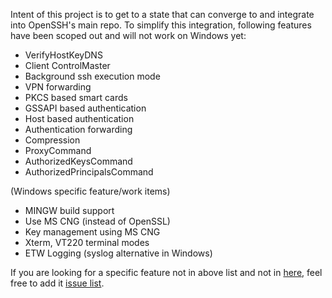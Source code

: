 Intent of this project is to get to a state that can converge to and integrate into OpenSSH's main repo. To simplify this integration, following features have been scoped out and will not work on Windows yet:
- VerifyHostKeyDNS
- Client ControlMaster
- Background ssh execution mode
- VPN forwarding
- PKCS based smart cards
- GSSAPI based authentication
- Host based authentication
- Authentication forwarding
- Compression
- ProxyCommand
- AuthorizedKeysCommand
- AuthorizedPrincipalsCommand

(Windows specific feature/work items)
- MINGW build support
- Use MS CNG (instead of OpenSSL)
- Key management using MS CNG
- Xterm, VT220 terminal modes
- ETW Logging (syslog alternative in Windows)

If you are looking for a specific feature not in above list and not in [here](https://github.com/PowerShell/Win32-OpenSSH/labels/feature%20request), feel free to add it [issue list](https://github.com/PowerShell/Win32-OpenSSH/issues).

